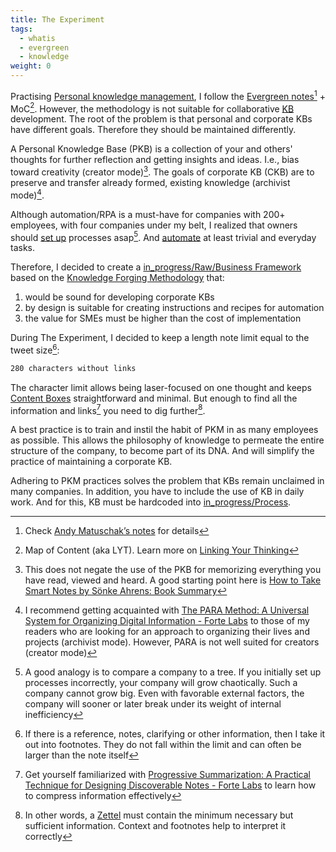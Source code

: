 ```yaml
---
title: The Experiment
tags:
  - whatis
  - evergreen
  - knowledge
weight: 0
---
```


Practising [Personal knowledge management](https://en.wikipedia.org/wiki/Personal_knowledge_management), I follow the [Evergreen notes](https://notes.andymatuschak.org/Evergreen_notes)[^202207292146-1] + MoC[^202207292146-2]. However, the methodology is not suitable for collaborative [KB](Knowledge%20Base.md) development. The root of the problem is that personal and corporate KBs have different goals. Therefore they should be maintained differently.

[^202207292146-1]: Check [Andy Matuschak’s notes](https://notes.andymatuschak.org/) for details
[^202207292146-2]: Map of Content (aka LYT). Learn more on [Linking Your Thinking](https://www.linkingyourthinking.com/)

A Personal Knowledge Base (PKB) is a collection of your and others' thoughts for further reflection and getting insights and ideas. I.e., bias toward creativity (creator mode)[^202208081715-1].
The goals of corporate KB (CKB) are to preserve and transfer already formed, existing knowledge (archivist mode)[^202208081715-2].

[^202208081715-1]: This does not negate the use of the PKB for memorizing everything you have read, viewed and heard. A good starting point here is [How to Take Smart Notes by Sönke Ahrens: Book Summary](https://aliabdaal.com/book-notes/how-to-take-smart-notes/)
[^202208081715-2]: I recommend getting acquainted with [The PARA Method: A Universal System for Organizing Digital Information - Forte Labs](https://fortelabs.co/blog/para/) to those of my readers who are looking for an approach to organizing their lives and projects (archivist mode). However, PARA is not well suited for creators (creator mode)

Although automation/RPA is a must-have for companies with 200+ employees, with four companies under my belt, I realized that owners should [set up](in_progress\Raw\Business%20Framework.md) processes asap[^202208081700-1]. And [automate](in_progress\Raw\Automation.md) at least trivial and everyday tasks.

[^202208081700-1]: A good analogy is to compare a company to a tree. If you initially set up processes incorrectly, your company will grow chaotically. Such a company cannot grow big. Even with favorable external factors, the company will sooner or later break under its weight of internal inefficiency

Therefore, I decided to create a [in_progress/Raw/Business Framework](in_progress\Raw\Business%20Framework.md) based on the [Knowledge Forging Methodology](Knowledge%20Forging%20Methodology.md) that:

1. would be sound for developing corporate KBs
1. by design is suitable for creating instructions and recipes for automation
1. the value for SMEs must be higher than the cost of implementation

During The Experiment, I decided to keep a length note limit equal to the tweet size[^202207281744-1]:

````markdown {linenos=false}
280 characters without links
````

The character limit allows being laser-focused on one thought and keeps [Content Boxes](Content%20Box.md) straightforward and minimal. But enough to find all the information and links[^202207281744-2] you need to dig further[^202207281744-3].

[^202207281744-1]: If there is a reference, notes, clarifying or other information, then I take it out into footnotes. They do not fall within the limit and can often be larger than the note itself
[^202207281744-2]: Get yourself familiarized with [Progressive Summarization: A Practical Technique for Designing Discoverable Notes - Forte Labs](https://fortelabs.co/blog/progressive-summarization-a-practical-technique-for-designing-discoverable-notes/) to learn how to compress information effectively
[^202207281744-3]: In other words, a [Zettel](Zettel.md) must contain the minimum necessary but sufficient information. Context and footnotes help to interpret it correctly

A best practice is to train and instil the habit of PKM in as many employees as possible. This allows the philosophy of knowledge to permeate the entire structure of the company, to become part of its DNA. And will simplify the practice of maintaining a corporate KB.

Adhering to PKM practices solves the problem that KBs remain unclaimed in many companies. In addition, you have to include the use of KB in daily work. And for this, KB must be hardcoded into [in_progress/Process](in_progress\Process.md).
